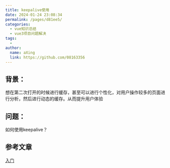 ```yaml
---
title: keepalive使用
date: 2024-01-24 23:08:34
permalink: /pages/d81ee5/
categories:
  - vue知识总结
  - vue3项目问题解决
tags:
  - 
author: 
  name: aXing
  link: https://github.com/08163356
---
```


## 背景：

想在第二次打开的时候进行缓存，甚至可以进行个性化，对用户操作较多的页面进行分析，然后进行动态的缓存。从而提升用户体验

## 问题：

如何使用keepalive？

## 参考文章

[入门](https://juejin.cn/post/6844903919273918477)

<!-- more -->
